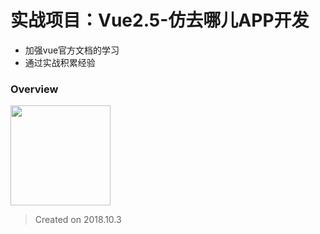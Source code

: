 # 实战项目：Vue2.5-仿去哪儿APP开发
- 加强vue官方文档的学习
- 通过实战积累经验

### Overview
<img src="https://github.com/Chen-AMao/Vue2.5-TravelApp/blob/master/travel-app/screenshot.png" width="160">

> Created on 2018.10.3
